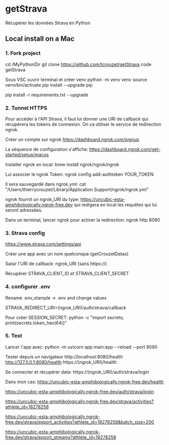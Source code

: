 # getStrava

Récupérer les données Strava en Python


## Local install on a Mac

### 1. Fork project

cd /MyPythonDir
git clone https://github.com/tcrouzet/getStrava
code getStrava

Sous VSC ouvrir terminal et créer venv
python -m venv venv
source venv/bin/activate
pip install --upgrade pip

pip install -r requirements.txt --upgrade

### 2. Tunnel HTTPS

Pour accéder à l'API Strava, il faut lui donner une URI de callback qui récupèrera les tokens de connexion.
On va utiliser le service de redirection ngrok.

Créer un compte sur ngrok https://dashboard.ngrok.com/signup

La séquence de configuration s'affiche:
https://dashboard.ngrok.com/get-started/setup/macos

Installer ngrok en local: brew install ngrok/ngrok/ngrok

Lui associer le ngrok Token: ngrok config add-authtoken YOUR_TOKEN

Il sera sauvegardé dans ngrok.yml:
cat "/Users/thierrycrouzet/Library/Application Support/ngrok/ngrok.yml"

ngrok fournit un ngrok_URI du type:
https://uncubic-esta-amphibologically.ngrok-free.dev
qui redigera en local les requêtes qui lui seront adressées.

Dans un terminal, lancer ngrok pour activer la redirection: ngrok http 8080

### 3. Strava config

https://www.strava.com/settings/api

Créer une app avec un nom quelconque (getCrouzetDatas)

Saisir l'URI de callback: ngrok_URI (sans https://)

Récupérer STRAVA_CLIENT_ID et STRAVA_CLIENT_SECRET

### 4. configurer .env

Rename .env_stample -> .env and change values

STRAVA_REDIRECT_URI=(ngrok_URI)/auth/strava/callback

Pour créer SESSION_SECRET: python -c "import secrets; print(secrets.token_hex(64))"

### 5. Test

Lancer l'app avec:
python -m uvicorn app.main:app --reload --port 8080

Tester depuis un navigateur
http://localhost:8080/health
http://127.0.0.1:8080/health
https://(ngrok_URI)/health

Se connecter et récupérer data:
https://(ngrok_URI)/auth/strava/login

Dans mon cas:
https://uncubic-esta-amphibologically.ngrok-free.dev/health


https://uncubic-esta-amphibologically.ngrok-free.dev/auth/strava/login

https://uncubic-esta-amphibologically.ngrok-free.dev/strava/activities?athlete_id=18278258

https://uncubic-esta-amphibologically.ngrok-free.dev/strava/export_activities?athlete_id=18278258&batch_size=200

https://uncubic-esta-amphibologically.ngrok-free.dev/strava/export_streams?athlete_id=18278258